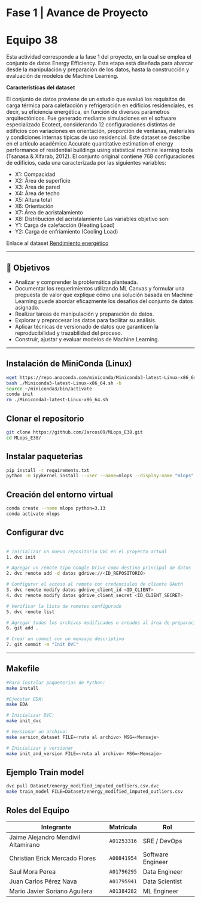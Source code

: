 # Fase 1 | Avance de Proyecto
# Equipo 38

Esta actividad corresponde a la fase 1 del proyecto, en la cual se emplea el conjunto de datos Energy Efficiency. Esta etapa está diseñada para abarcar desde la manipulación y preparación de los datos, hasta la construcción y evaluación de modelos de Machine Learning.


**Características del dataset**

El conjunto de datos proviene de un estudio que evaluó los requisitos de carga térmica para calefacción y refrigeración en edificios residenciales, es decir, su eficiencia energética, en función de diversos parámetros arquitectónicos. Fue generado mediante simulaciones en el software especializado Ecotect, considerando 12 configuraciones distintas de edificios con variaciones en orientación, proporción de ventanas, materiales y condiciones internas típicas de uso residencial.
Este dataset se describe en el artículo académico Accurate quantitative estimation of energy performance of residential buildings using statistical machine learning tools (Tsanasa & Xifarab, 2012).
El conjunto original contiene 768 configuraciones de edificios, cada una caracterizada por las siguientes variables:
- X1: Compacidad
- X2: Área de superficie
- X3: Área de pared
- X4: Área de techo
- X5: Altura total
- X6: Orientación
- X7: Área de acristalamiento
- X8: Distribución del acristalamiento
Las variables objetivo son:
- Y1: Carga de calefacción (Heating Load)
- Y2: Carga de enfriamiento (Cooling Load)


Enlace al dataset [Rendimiento energético](https://archive.ics.uci.edu/dataset/242/energy+efficiency) 



---

## 🎯 Objetivos

- Analizar y comprender la problemática planteada.
- Documentar los requerimientos utilizando ML Canvas y formular una propuesta de valor que explique cómo una solución basada en Machine Learning puede abordar eficazmente los desafíos del conjunto de datos asignado.
- Realizar tareas de manipulación y preparación de datos.
- Explorar y preprocesar los datos para facilitar su análisis.
- Aplicar técnicas de versionado de datos que garanticen la reproducibilidad y trazabilidad del proceso.
- Construir, ajustar y evaluar modelos de Machine Learning.


---

## Instalación de MiniConda (Linux)
```bash
wget https://repo.anaconda.com/miniconda/Miniconda3-latest-Linux-x86_64.sh
bash ./Miniconda3-latest-Linux-x86_64.sh -b
source ~/miniconda3/bin/activate
conda init
rm ./Miniconda3-latest-Linux-x86_64.sh
```

## Clonar el repositorio
```bash
git clone https://github.com/Jarcos09/MLops_E38.git
cd MLops_E38/
```

## Instalar paqueterias
```bash
pip install -r requirements.txt
python -m ipykernel install --user --name=mlops --display-name "mlops"
```

## Creación del entorno virtual
```bash
conda create --name mlops python=3.13
conda activate mlops
```

## Configurar dvc
```bash

# Inicializar un nuevo repositorio DVC en el proyecto actual
1. dvc init

# Agregar un remote tipo Google Drive como destino principal de datos
2. dvc remote add -d datos gdrive://<ID_REPOSITORIO>

# Configurar el acceso al remote con credenciales de cliente OAuth
3. dvc remote modify datos gdrive_client_id <ID_CLIENT>
4. dvc remote modify datos gdrive_client_secret <ID_CLIENT_SECRET>

# Verificar la lista de remotes configurado
5. dvc remote list

# Agregar todos los archivos modificados o creados al área de preparación de Git
6. git add .

# Crear un commit con un mensaje descriptivo
7. git commit -m "Init DVC"
```

---

## Makefile
```bash
#Para instalar paqueterias de Python:
make install

#Ejecutar EDA:
make EDA

# Inicializar DVC:
make init_dvc

# Versionar un archivo:
make version_dataset FILE=<ruta al archivo> MSG=<Mensaje>

# Inicializar y versionar
make init_and_version FILE=<ruta al archivo> MSG=<Mensaje>
```

## Ejemplo Train model
```bash
dvc pull Dataset/energy_modified_imputed_outliers.csv.dvc
make train_model FILE=Dataset/energy_modified_imputed_outliers.csv
```

## Roles del Equipo
| Integrante | Matrícula | Rol |
|---|---|---|
| Jaime Alejandro Mendívil Altamirano| `A01253316` | SRE / DevOps |
| Christian Erick Mercado Flores | `A00841954` | Software Engineer  |
| Saul Mora Perea | `A01796295` | Data Engineer  |
| Juan Carlos Pérez Nava | `A01795941` | Data Scientist  |
| Mario Javier Soriano Aguilera | `A01384282` | ML Engineer  |
